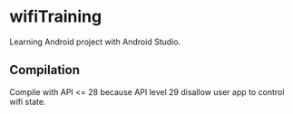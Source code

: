 # wifiTraining
Learning Android project with Android Studio.

## Compilation
Compile with API <= 28 because API level 29 disallow user app to control wifi state.
